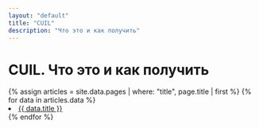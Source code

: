 ```yaml
---
layout: "default"
title: "CUIL"
description: "Что это и как получить"
---
```

# CUIL. Что это и как получить

<ul-x>
  {% assign articles = site.data.pages | where: "title", page.title | first %}
	{% for data in articles.data %}
      <li>
  		<a href="{{ data.link | relative_url }}">{{ data.title }}</a>
      </li>
	{% endfor %}
</ul-x>
